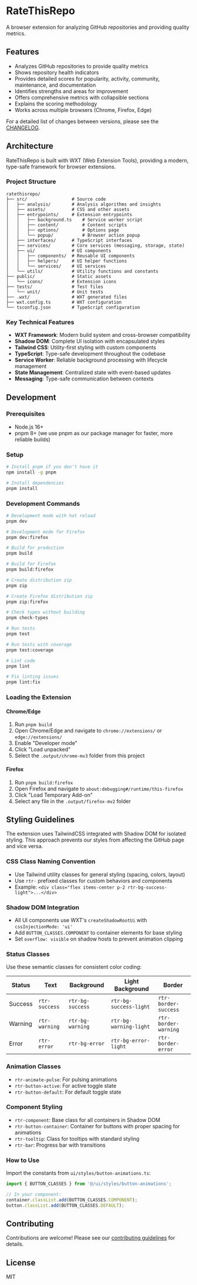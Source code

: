 # RateThisRepo

A browser extension for analyzing GitHub repositories and providing quality metrics.

## Features

- Analyzes GitHub repositories to provide quality metrics
- Shows repository health indicators
- Provides detailed scores for popularity, activity, community, maintenance, and documentation
- Identifies strengths and areas for improvement
- Offers comprehensive metrics with collapsible sections
- Explains the scoring methodology
- Works across multiple browsers (Chrome, Firefox, Edge)

For a detailed list of changes between versions, please see the [CHANGELOG](CHANGELOG.md).

## Architecture

RateThisRepo is built with WXT (Web Extension Tools), providing a modern, type-safe framework for browser extensions.

### Project Structure

```
ratethisrepo/
├── src/                 # Source code
│   ├── analysis/        # Analysis algorithms and insights
│   ├── assets/          # CSS and other assets
│   ├── entrypoints/     # Extension entrypoints
│   │   ├── background.ts    # Service worker script
│   │   ├── content/         # Content scripts
│   │   ├── options/         # Options page
│   │   └── popup/           # Browser action popup
│   ├── interfaces/      # TypeScript interfaces
│   ├── services/        # Core services (messaging, storage, state)
│   ├── ui/              # UI components
│   │   ├── components/  # Reusable UI components
│   │   ├── helpers/     # UI helper functions
│   │   └── services/    # UI services
│   └── utils/           # Utility functions and constants
├── public/              # Static assets
│   └── icons/           # Extension icons
├── tests/               # Test files
│   └── unit/            # Unit tests
├── .wxt/                # WXT generated files
├── wxt.config.ts        # WXT configuration
└── tsconfig.json        # TypeScript configuration
```

### Key Technical Features

- **WXT Framework**: Modern build system and cross-browser compatibility
- **Shadow DOM**: Complete UI isolation with encapsulated styles
- **Tailwind CSS**: Utility-first styling with custom components
- **TypeScript**: Type-safe development throughout the codebase
- **Service Worker**: Reliable background processing with lifecycle management
- **State Management**: Centralized state with event-based updates
- **Messaging**: Type-safe communication between contexts

## Development

### Prerequisites

- Node.js 16+
- pnpm 8+ (we use pnpm as our package manager for faster, more reliable builds)

### Setup

```bash
# Install pnpm if you don't have it
npm install -g pnpm

# Install dependencies
pnpm install
```

### Development Commands

```bash
# Development mode with hot reload
pnpm dev

# Development mode for Firefox
pnpm dev:firefox

# Build for production
pnpm build

# Build for Firefox
pnpm build:firefox

# Create distribution zip
pnpm zip

# Create Firefox distribution zip
pnpm zip:firefox

# Check types without building
pnpm check-types

# Run tests
pnpm test

# Run tests with coverage
pnpm test:coverage

# Lint code
pnpm lint

# Fix linting issues
pnpm lint:fix
```

### Loading the Extension

#### Chrome/Edge

1. Run `pnpm build`
2. Open Chrome/Edge and navigate to `chrome://extensions/` or `edge://extensions/`
3. Enable "Developer mode"
4. Click "Load unpacked"
5. Select the `.output/chrome-mv3` folder from this project

#### Firefox

1. Run `pnpm build:firefox`
2. Open Firefox and navigate to `about:debugging#/runtime/this-firefox`
3. Click "Load Temporary Add-on"
4. Select any file in the `.output/firefox-mv2` folder

## Styling Guidelines

The extension uses TailwindCSS integrated with Shadow DOM for isolated styling. This approach prevents our styles from affecting the GitHub page and vice versa.

### CSS Class Naming Convention

- Use Tailwind utility classes for general styling (spacing, colors, layout)
- Use `rtr-` prefixed classes for custom behaviors and components
- Example: `<div class="flex items-center p-2 rtr-bg-success-light">...</div>`

### Shadow DOM Integration

- All UI components use WXT's `createShadowRootUi` with `cssInjectionMode: 'ui'`
- Add `BUTTON_CLASSES.COMPONENT` to container elements for base styling
- Set `overflow: visible` on shadow hosts to prevent animation clipping

### Status Classes

Use these semantic classes for consistent color coding:

| Status | Text | Background | Light Background | Border |
|--------|------|------------|------------------|--------|
| Success | `rtr-success` | `rtr-bg-success` | `rtr-bg-success-light` | `rtr-border-success` |
| Warning | `rtr-warning` | `rtr-bg-warning` | `rtr-bg-warning-light` | `rtr-border-warning` |
| Error | `rtr-error` | `rtr-bg-error` | `rtr-bg-error-light` | `rtr-border-error` |

### Animation Classes

- `rtr-animate-pulse`: For pulsing animations
- `rtr-button-active`: For active toggle state
- `rtr-button-default`: For default toggle state

### Component Styling

- `rtr-component`: Base class for all containers in Shadow DOM
- `rtr-button-container`: Container for buttons with proper spacing for animations
- `rtr-tooltip`: Class for tooltips with standard styling
- `rtr-bar`: Progress bar with transitions

### How to Use

Import the constants from `ui/styles/button-animations.ts`:

```typescript
import { BUTTON_CLASSES } from '@/ui/styles/button-animations';

// In your component:
container.classList.add(BUTTON_CLASSES.COMPONENT);
button.classList.add(BUTTON_CLASSES.DEFAULT);
```

## Contributing

Contributions are welcome! Please see our [contributing guidelines](CONTRIBUTING.md) for details.

## License

MIT